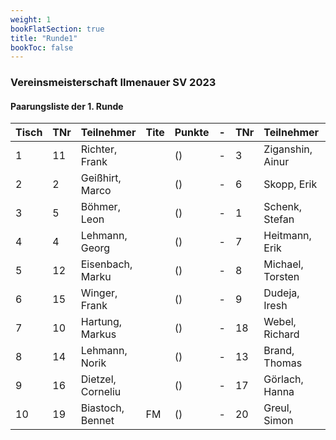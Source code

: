 ```yaml
---
weight: 1
bookFlatSection: true
title: "Runde1"
bookToc: false
---
```


### Vereinsmeisterschaft Ilmenauer SV 2023

#### Paarungsliste der 1. Runde

| Tisch | TNr | Teilnehmer         | Tite | Punkte | - | TNr | Teilnehmer         | Tite | Punkte | Ergebnis         | At  |
|-------|-----|--------------------|------|--------|---|-----|--------------------|------|--------|------------------|-----|
| 1     | 11  | Richter, Frank     |      | ()     | - | 3   | Ziganshin, Ainur   |      | ()     | 0 - 1            |     |
| 2     | 2   | Geißhirt, Marco    |      | ()     | - | 6   | Skopp, Erik        |      | ()     | ½ - ½            |     |
| 3     | 5   | Böhmer, Leon       |      | ()     | - | 1   | Schenk, Stefan     |      | ()     | 1 - 0            |     |
| 4     | 4   | Lehmann, Georg     |      | ()     | - | 7   | Heitmann, Erik     |      | ()     | 0 - 1            |     |
| 5     | 12  | Eisenbach, Marku   |      | ()     | - | 8   | Michael, Torsten   |      | ()     | ½ - ½            |     |
| 6     | 15  | Winger, Frank      |      | ()     | - | 9   | Dudeja, Iresh      |      | ()     | 0 - 1            |     |
| 7     | 10  | Hartung, Markus    |      | ()     | - | 18  | Webel, Richard     |      | ()     | 1 - 0            |     |
| 8     | 14  | Lehmann, Norik     |      | ()     | - | 13  | Brand, Thomas      |      | ()     | 0 - 1            |     |
| 9     | 16  | Dietzel, Corneliu  |      | ()     | - | 17  | Görlach, Hanna     |      | ()     | - - +            |     |
| 10    | 19  | Biastoch, Bennet   | FM   | ()     | - | 20  | Greul, Simon       |      | ()     | 0 - 1            |     |
